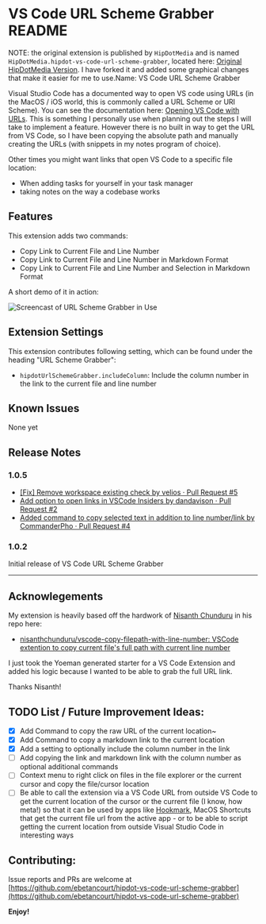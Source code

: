 # VS Code URL Scheme Grabber README

NOTE: the original extension is published by `HipDotMedia` and is named `HipDotMedia.hipdot-vs-code-url-scheme-grabber`, located here: [Original HipDotMedia Version](https://marketplace.visualstudio.com/items?itemName=HipDotMedia.hipdot-vs-code-url-scheme-grabber). I have forked it and added some graphical changes that make it easier for me to use.Name: VS Code URL Scheme Grabber

Visual Studio Code has a documented way to open VS code using URLs (in the MacOS / iOS world, this is commonly called a URL Scheme or URI Scheme). You can see the documentation here: [Opening VS Code with URLs](https://code.visualstudio.com/docs/editor/command-line#_opening-vs-code-with-urls). This is something I personally use when planning out the steps I will take to implement a feature. However there is no built in way to get the URL from VS Code, so I have been copying the absolute path and manually creating the URLs (with snippets in my notes program of choice).

Other times you might want links that open VS Code to a specific file location:
- When adding tasks for yourself in your task manager
- taking notes on the way a codebase works

## Features

This extension adds two commands:

* Copy Link to Current File and Line Number
* Copy Link to Current File and Line Number in Markdown Format
* Copy Link to Current File and Line Number and Selection in Markdown Format


A short demo of it in action:

![Screencast of URL Scheme Grabber in Use](https://github.com/ebetancourt/hipdot-vs-code-url-scheme-grabber/raw/main/images/screencast.gif)

## Extension Settings

This extension contributes following setting, which can be found under the heading "URL Scheme Grabber":

* `hipdotUrlSchemeGrabber.includeColumn`: Include the column number in the link to the current file and line number

## Known Issues

None yet

## Release Notes

### 1.0.5

- [\[Fix\] Remove workspace existing check by velios · Pull Request #5](https://github.com/ebetancourt/hipdot-vs-code-url-scheme-grabber/pull/5)
- [Add option to open links in VSCode Insiders by dandavison · Pull Request #2](https://github.com/ebetancourt/hipdot-vs-code-url-scheme-grabber/pull/2)
- [Added command to copy selected text in addition to line number/link by CommanderPho · Pull Request #4](https://github.com/ebetancourt/hipdot-vs-code-url-scheme-grabber/pull/4)

### 1.0.2

Initial release of VS Code URL Scheme Grabber

---

## Acknowlegements

My extension is heavily based off the hardwork of [Nisanth Chunduru](https://github.com/nisanthchunduru) in his repo here:

- [nisanthchunduru/vscode-copy-filepath-with-line-number: VSCode extention to copy current file's full path with current line number](https://github.com/nisanthchunduru/vscode-copy-filepath-with-line-number)

I just took the Yoeman generated starter for a VS Code Extension and added his logic because I wanted to be able to grab the full URL link.

Thanks Nisanth!

## TODO List / Future Improvement Ideas:

- [x] Add Command to copy the raw URL of the current location~
- [x] Add Command to copy a markdown link to the current location
- [x] Add a setting to optionally include the column number in the link
- [ ] Add copying the link and markdown link with the column number as optional additional commands
- [ ] Context menu to right click on files in the file explorer or the current cursor and copy the file/cursor location
- [ ] Be able to call the extension via a VS Code URL from outside VS Code to get the current location of the cursor or the current file (I know, how meta!) so that it can be used by apps like [Hookmark](https://hookproductivity.com/), MacOS Shortcuts that get the current file url from the active app - or to be able to script getting the current location from outside Visual Studio Code in interesting ways

## Contributing:

Issue reports and PRs are welcome at [https://github.com/ebetancourt/hipdot-vs-code-url-scheme-grabber](https://github.com/ebetancourt/hipdot-vs-code-url-scheme-grabber)


**Enjoy!**
